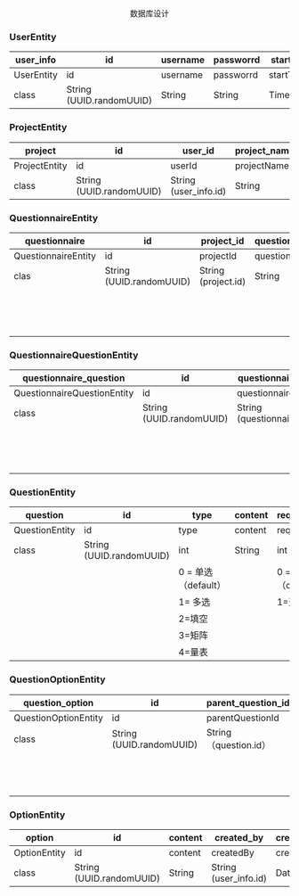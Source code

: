 <center>数据库设计</center>



### UserEntity

| user_info  | id                       | username | passworrd | start_time | stop_time | status | created_by            | creation_date | last_updated_by       | last_update_date |
| ---------- | ------------------------ | -------- | --------- | ---------- | --------- | ------ | --------------------- | ------------- | --------------------- | ---------------- |
| UserEntity | id                       | username | passworrd | startTime  | stopTime  | status | createdBy             | creationDate  | lastUpdatedBy         | lastUpdateDate   |
| class      | String (UUID.randomUUID) | String   | String    | TimeStamp  | TimeStamp | String | String (user_info.id) | Date          | String (user_info.id) | Date             |

### ProjectEntity

| project       | id                       | user_id               | project_name | project_content | created_by            | creation_date | last_update_by        | last_update_date |
| ------------- | ------------------------ | --------------------- | ------------ | --------------- | --------------------- | ------------- | --------------------- | ---------------- |
| ProjectEntity | id                       | userId                | projectName  | projectContent  | createdBy             | creationDate  | lastUpdateBy          | lastUpdateDate   |
| class         | String (UUID.randomUUID) | String (user_info.id) | String       | String          | String (user_info.id) | Date          | String (user_info.id) | Date             |

### QuestionnaireEntity

| questionnaire       | id                       | project_id          | questionnaire_name | questionnaire_description | survey_type         | release_time | access_link | delete_flag | created_by            | creation_date | last_update_by        | last_update_date |                       |
| ------------------- | ------------------------ | ------------------- | ------------------ | ------------------------- | :------------------ | ------------ | ----------- | ----------- | --------------------- | ------------- | --------------------- | ---------------- |-----------------------|
| QuestionnaireEntity | id                       | projectId           | questionnaireName  | questionnaireDescription  | surveyType          | releaseTime  | accessLink  | deleteFlag  | createdBy             | creationDate  | lastUpdateBy          | lastUpdateDate   | questions             |
| clas                | String (UUID.randomUUID) | String (project.id) | String             | String                    | int                 | TimeStamp    | String      | int         | String (user_info.id) | Date          | String (user_info.id) | Date             | List\<QuestionEntity> |
|                     |                          |                     |                    |                           | 0 = 学生（default） |              |             | 0 = 未删除  |                       |               |                       |                  |                       |
|                     |                          |                     |                    |                           | 1 = 老师            |              |             | 1= 已删除   |                       |               |                       |                  |                       |

### QuestionnaireQuestionEntity

| questionnaire_question      | id                       | questionnaire_id          | question_id          | delete_flag         | created_by            | creation_date | last_update_by        | last_update_date |
| --------------------------- | ------------------------ | ------------------------- | -------------------- | ------------------- | --------------------- | ------------- | --------------------- | ---------------- |
| QuestionnaireQuestionEntity | id                       | questionnaireId           | questionId           | deleteFlag          | createdBy             | creationDate  | lastUpdateBy          | lastUpdateDate   |
| class                       | String (UUID.randomUUID) | String (questionnaire.id) | String (question.id) | int                 | String (user_info.id) | Date          | String (user_info.id) | Date             |
|                             |                          |                           |                      | 0=未删除（default） |                       |               |                       |                  |
|                             |                          |                           |                      | 1=已删除            |                       |               |                       |                  |



### QuestionEntity

| question       | id                       | type                | content | required_flag       | created_by            | creation_date | last_update_by        | last_update_date |                     |                      |
| -------------- | ------------------------ | ------------------- | ------- | ------------------- | --------------------- | ------------- | --------------------- | ---------------- | ------------------- | -------------------- |
| QuestionEntity | id                       | type                | content | requiredFlag        | createdBy             | creationDate  | lastUpdateBy          | lastUpdateDate   | options             | questions            |
| class          | String (UUID.randomUUID) | int                 | String  | int                 | String (user_info.id) | Date          | String (user_info.id) | Date             | List\<OptionEntity> | List<QuestionEntity> |
|                |                          | 0 = 单选（default） |         | 0 = 必答（default） |                       |               |                       |                  |                     |                      |
|                |                          | 1= 多选             |         | 1=选答              |                       |               |                       |                  |                     |                      |
|                |                          | 2=填空              |         |                     |                       |               |                       |                  |                     |                      |
|                |                          | 3=矩阵              |         |                     |                       |               |                       |                  |                     |                      |
|                |                          | 4=量表              |         |                     |                       |               |                       |                  |                     |                      |

### QuestionOptionEntity

| question_option      | id                       | parent_question_id     | child_option_id                  | child_type         | delete_flag | created_by            | creation_date | last_update_by        | last_update_date |
| -------------------- | ------------------------ | ---------------------- | -------------------------------- | ------------------ | ----------- | --------------------- | ------------- | --------------------- | ---------------- |
| QuestionOptionEntity | id                       | parentQuestionId       | childOptionId                    | childType          | deleteFlag  | createdBy             | creationDate  | lastUpdateBy          | lastUpdateDate   |
| class                | String (UUID.randomUUID) | String （question.id） | String (question.id)/(option.id) | int                | int         | String (user_info.id) | Date          | String (user_info.id) | Date             |
|                      |                          |                        |                                  | 0=option (default) | 0=未删除    |                       |               |                       |                  |
|                      |                          |                        |                                  | 1=question         | 1=已删除    |                       |               |                       |                  |



### OptionEntity

| option       | id                       | content | created_by            | creation_date | last_update_by        | last_update_date |
| ------------ | ------------------------ | ------- | --------------------- | ------------- | --------------------- | ---------------- |
| OptionEntity | id                       | content | createdBy             | creationDate  | lastUpdateBy          | lastUpdateDate   |
| class        | String (UUID.randomUUID) | String  | String (user_info.id) | Date          | String (user_info.id) | Date             |

